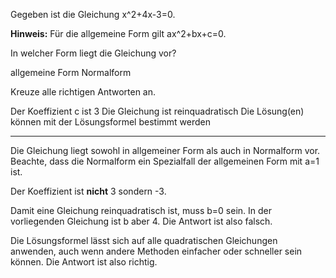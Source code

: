 Gegeben ist die Gleichung <lx-math>x^2+4x-3=0</lx-math>.

**Hinweis:** Für die allgemeine Form gilt <lx-math>ax^2+bx+c=0</lx-math>.

In welcher Form liegt die Gleichung vor?

<lx-checkbox-group>
  <lx-checkbox correct>allgemeine Form</lx-checkbox>
  <lx-checkbox correct>Normalform</lx-checkbox>
</lx-checkbox-group>

Kreuze alle richtigen Antworten an.

<lx-checkbox-group>
  <lx-checkbox>Der Koeffizient <lx-math>c</lx-math> ist 3</lx-checkbox>
  <lx-checkbox>Die Gleichung ist reinquadratisch</lx-checkbox>
  <lx-checkbox correct>Die Lösung(en) können mit der Lösungsformel bestimmt werden</lx-checkbox>
</lx-checkbox-group>

---

Die Gleichung liegt sowohl in allgemeiner Form als auch in Normalform vor. Beachte, dass die Normalform ein Spezialfall
der allgemeinen Form mit <lx-math>a=1</lx-math> ist.

Der Koeffizient ist **nicht** 3 sondern -3.

Damit eine Gleichung reinquadratisch ist, muss <lx-math>b=0</lx-math> sein. In der vorliegenden Gleichung ist <lx-math>b</lx-math> 
aber <lx-math>4</lx-math>. Die Antwort ist also falsch.

Die Lösungsformel lässt sich auf alle quadratischen Gleichungen anwenden, auch wenn andere Methoden einfacher oder
schneller sein können. Die Antwort ist also richtig.
